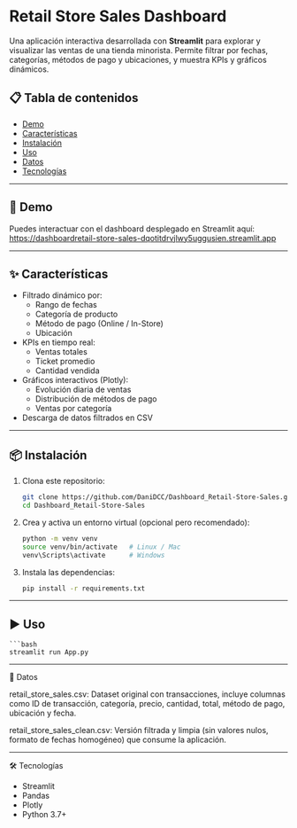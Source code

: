 # Retail Store Sales Dashboard

Una aplicación interactiva desarrollada con **Streamlit** para explorar y visualizar las ventas de una tienda minorista. Permite filtrar por fechas, categorías, métodos de pago y ubicaciones, y muestra KPIs y gráficos dinámicos.

## 📋 Tabla de contenidos

- [Demo](#-demo)  
- [Características](#-características)  
- [Instalación](#-instalación)  
- [Uso](#-uso)  
- [Datos](#-datos)  
- [Tecnologías](#-tecnologías)  

---

## 🚀 Demo

Puedes interactuar con el dashboard desplegado en Streamlit aquí:  
https://dashboardretail-store-sales-dqotitdrvjlwy5uggusien.streamlit.app

---

## ✨ Características

- Filtrado dinámico por:
  - Rango de fechas  
  - Categoría de producto  
  - Método de pago (Online / In-Store)  
  - Ubicación  
- KPIs en tiempo real:
  - Ventas totales  
  - Ticket promedio  
  - Cantidad vendida  
- Gráficos interactivos (Plotly):
  - Evolución diaria de ventas  
  - Distribución de métodos de pago  
  - Ventas por categoría  
- Descarga de datos filtrados en CSV

---

## 📦 Instalación

1. Clona este repositorio:
   ```bash  
   git clone https://github.com/DaniDCC/Dashboard_Retail-Store-Sales.git
   cd Dashboard_Retail-Store-Sales

2. Crea y activa un entorno virtual (opcional pero recomendado):
   ```bash
   python -m venv venv
   source venv/bin/activate   # Linux / Mac
   venv\Scripts\activate      # Windows

3. Instala las dependencias:
   ```bash
   pip install -r requirements.txt

---

## ▶️ Uso
    ```bash
    streamlit run App.py

---

🔢 Datos

retail_store_sales.csv:
Dataset original con transacciones, incluye columnas como ID de transacción, categoría, precio, cantidad, total, método de pago, ubicación y fecha.

retail_store_sales_clean.csv:
Versión filtrada y limpia (sin valores nulos, formato de fechas homogéneo) que consume la aplicación.

---

🛠️ Tecnologías
- Streamlit
- Pandas
- Plotly
- Python 3.7+
